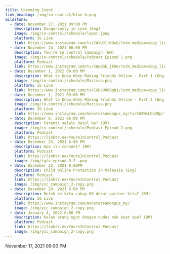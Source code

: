 ```yaml
---
title: Upcoming Event
link_heading: /img/in-control/blue-h.png
milestone:
  - date: November 17, 2021 09:00 PM
    description: Dangerously in Love (Eng)
    image: /img/in-control/schedule/lapor.jpeg
    platform: IG Live
    link: https://www.instagram.com/tv/CWYUJlrKdwG/?utm_medium=copy_link
  - date: November 24, 2021 06:00 PM
    description: You're In Control Campaign (BM)
    image: /img/in-control/schedule/Podcast Episod 1.png
    platform: Podcast
    link: https://www.instagram.com/tv/CWp8GE_jk9e/?utm_medium=copy_link
  - date: December 1, 2021 09:00 PM
    description: What to Know When Making Friends Online - Part 1 (Eng)
    image: /img/in-control/schedule/Marissa.png
    platform: IG Live
    link: https://www.instagram.com/tv/CXDVU9RDqNj/?utm_medium=copy_link
  - date: December 1, 2021 09:00 PM
    description: What to Know When Making Friends Online - Part 2 (Eng)
    image: /img/in-control/schedule/Marissa.png
    platform: IG Live
    link: https://www.instagram.com/monstersamongus_my/tv/CW8WsLOq38p/?utm_medium=copy_link
  - date: December 8, 2021 06:00 PM
    description: Parents selalu betul ke? (BM)
    image: /img/in-control/schedule/Podcast Episod 2.png
    platform: Podcast
    link: https://linktr.ee/YoureInControl_Podcast
  - date: December 23, 2021 6:00 PM
    description: Apa itu consent? (BM)
    platform: Podcast
    link: https://linktr.ee/YoureInControl_Podcast
    image: /img/igtv-episod-3.2-.png
  - date: December 22, 2021 9:00PM
    description: Child Online Protection in Malaysia (Eng)
    platform: Podcast
    link: https://linktr.ee/YoureInControl_Podcast
    image: /img/yic_campaign_2-copy.png
  - date: December 29, 2021 6:00 PM
    description: Boleh ke kita cakap NO dekat partner kita? (BM)
    platform: IG Live
    link: https://www.instagram.com/monstersamongus_my/
    image: /img/yic_campaign_2-copy.png
  - date: January 4, 2022 6:00 PM
    description: Kalau orang ugut dengan nudes nak buat apa? (BM)
    platform: Podcast
    link: https://linktr.ee/YoureInControl_Podcast
    image: /img/yic_campaign_2-copy.png
---
```


November 17, 2021 09:00 PM